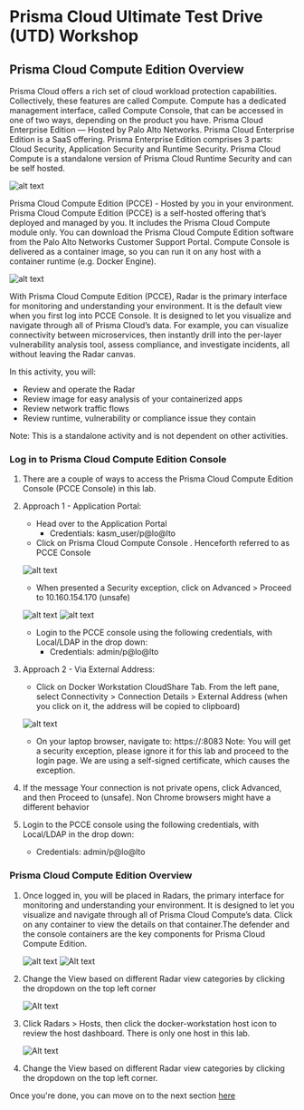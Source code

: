 # Prisma Cloud Ultimate Test Drive (UTD) Workshop
## Prisma Cloud Compute Edition Overview
Prisma Cloud offers a rich set of cloud workload protection capabilities. Collectively, these features are called Compute. Compute has a dedicated management interface, called Compute Console, that can be accessed in one of two ways, depending on the product you have. Prisma Cloud Enterprise Edition — Hosted by Palo Alto Networks. Prisma Cloud Enterprise Edition is a SaaS offering. Prisma Enterprise Edition comprises 3 parts: Cloud Security, Application Security and Runtime Security. Prisma Cloud Compute is a standalone version of Prisma Cloud Runtime Security and can be self hosted.
    
![alt text](/resources/pcc-screen-01.png)

Prisma Cloud Compute Edition (PCCE) - Hosted by you in your environment. Prisma Cloud Compute Edition (PCCE) is a self-hosted offering that’s deployed and managed by you. It includes the Prisma Cloud Compute module only. You can download the Prisma Cloud Compute Edition software from the Palo Alto Networks Customer Support Portal. Compute Console is delivered as a container image, so you can run it on any host with a container runtime (e.g. Docker Engine).
    
![alt text](/resources/pcc-screen-02.png)

With Prisma Cloud Compute Edition (PCCE), Radar is the primary interface for monitoring and understanding your environment. It is the default view when you first log into PCCE Console. It is designed to let you visualize and navigate through all of Prisma Cloud’s data. For example, you can visualize connectivity between microservices, then instantly drill into the per-layer vulnerability analysis tool, assess compliance, and investigate incidents, all without leaving the Radar canvas.

In this activity, you will:
* Review and operate the Radar
* Review image for easy analysis of your containerized apps
* Review network traffic flows
* Review runtime, vulnerability or compliance issue they contain

Note: This is a standalone activity and is not dependent on other activities.

### Log in to Prisma Cloud Compute Edition Console
1. There are a couple of ways to access the Prisma Cloud Compute Edition Console (PCCE Console) in this lab.
2. Approach 1 - Application Portal:
    * Head over to the Application Portal
        *  Credentials: kasm_user/p@lo@lto
    * Click on Prisma Cloud Compute Console . Henceforth referred to as PCCE Console
    
    ![alt text](/resources/pcc-screen-03.png)
    
    * When presented a Security exception, click on Advanced > Proceed to 10.160.154.170 (unsafe)
    
    ![alt text](/resources/pcc-screen-04.png)
    ![alt text](/resources/pcc-screen-05.png)
    
    * Login to the PCCE console using the following credentials, with Local/LDAP in the drop down:
        * Credentials: admin/p@lo@lto
3. Approach 2 - Via External Address:
    * Click on Docker Workstation CloudShare Tab. From the left pane, select Connectivity > Connection Details > External Address (when you click on it, the address will be copied to clipboard)
    
    ![alt text](/resources/pcc-screen-06.png)
    
    * On your laptop browser, navigate to: https://<external address>:8083
        Note: You will get a security exception, please ignore it for this lab and proceed to the login page. We are using a self-signed certificate, which causes the exception.
4. If the message Your connection is not private opens, click Advanced, and then Proceed to <IP address> (unsafe). Non Chrome browsers might have a different behavior
5. Login to the PCCE console using the following credentials, with Local/LDAP in the drop down:
    * Credentials: admin/p@lo@lto

### Prisma Cloud Compute Edition Overview
1. Once logged in, you will be placed in Radars, the primary interface for monitoring and understanding your environment. It is designed to let you visualize and navigate through all of Prisma Cloud Compute’s data. Click on any container to view the details on that container.The defender and the console containers are the key components for Prisma Cloud Compute Edition.

    ![alt text](/resources/pcc-screen-07.png)
    ![Alt text](/resources/pcc-screen-08.png)

2. Change the View based on different Radar view categories by clicking the dropdown on the top left corner

    ![Alt text](/resources/pcc-screen-09.png)

3. Click Radars > Hosts, then click the docker-workstation host icon to review the host dashboard. There is only one host in this lab.

    ![Alt text](/resources/pcc-screen-10.png)

4. Change the View based on different Radar view categories by clicking the dropdown on the top left corner.

Once you're done, you can move on to the next section [here](/08-ApplicationSecurity.md)